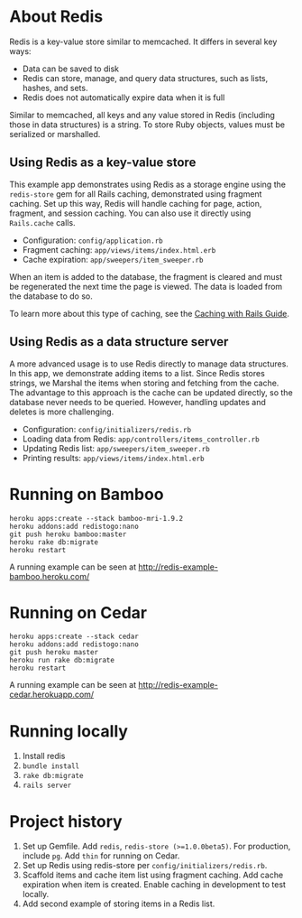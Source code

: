 # About Redis

Redis is a key-value store similar to memcached. It differs in several
key ways:

* Data can be saved to disk
* Redis can store, manage, and query data structures, such as lists,
  hashes, and sets.
* Redis does not automatically expire data when it is full

Similar to memcached, all keys and any value stored in Redis (including
those in data structures) is a string. To store Ruby objects, values
must be serialized or marshalled.

## Using Redis as a key-value store

This example app demonstrates using Redis as a storage engine using the
`redis-store` gem for all Rails caching, demonstrated using fragment
caching. Set up this way, Redis will handle caching for page, action,
fragment, and session caching. You can also use it directly using
`Rails.cache` calls.

* Configuration: `config/application.rb`
* Fragment caching: `app/views/items/index.html.erb`
* Cache expiration: `app/sweepers/item_sweeper.rb`

When an item is added to the database, the fragment is cleared and must
be regenerated the next time the page is viewed. The data is loaded from
the database to do so.

To learn more about this type of caching, see the [Caching with Rails
Guide](http://guides.rubyonrails.org/caching_with_rails.html#fragment-caching).

## Using Redis as a data structure server

A more advanced usage is to use Redis directly to manage data
structures. In this app, we demonstrate adding items to a list. Since
Redis stores strings, we Marshal the items when storing and fetching
from the cache.  The advantage to this approach is the cache can be
updated directly, so the database never needs to be queried. However,
handling updates and deletes is more challenging.

* Configuration: `config/initializers/redis.rb`
* Loading data from Redis: `app/controllers/items_controller.rb`
* Updating Redis list: `app/sweepers/item_sweeper.rb`
* Printing results: `app/views/items/index.html.erb`

# Running on Bamboo

    heroku apps:create --stack bamboo-mri-1.9.2
    heroku addons:add redistogo:nano
    git push heroku bamboo:master
    heroku rake db:migrate
    heroku restart

A running example can be seen at
http://redis-example-bamboo.heroku.com/

# Running on Cedar

    heroku apps:create --stack cedar
    heroku addons:add redistogo:nano
    git push heroku master
    heroku run rake db:migrate
    heroku restart

A running example can be seen at
http://redis-example-cedar.herokuapp.com/

# Running locally

1. Install redis
2. `bundle install`
3. `rake db:migrate`
4. `rails server`

# Project history

1. Set up Gemfile. Add `redis`, `redis-store (>=1.0.0beta5)`. For
   production, include `pg`. Add `thin` for running on Cedar.
2. Set up Redis using redis-store per `config/initializers/redis.rb`.
3. Scaffold items and cache item list using fragment caching. Add cache
   expiration when item is created. Enable caching in development to
   test locally.
4. Add second example of storing items in a Redis list.
